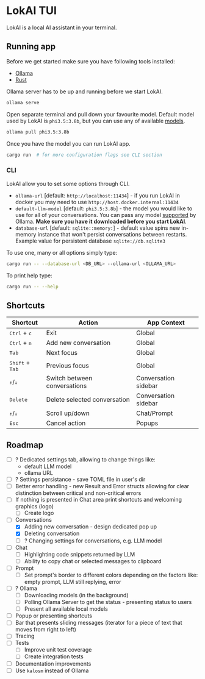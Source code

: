 # LokAI TUI

LokAI is a local AI assistant in your terminal.

## Running app

Before we get started make sure you have following tools installed:

-   [Ollama](https://ollama.com/download)
-   [Rust](https://www.rust-lang.org/tools/install)

Ollama server has to be up and running before we start LokAI.

```bash
ollama serve
```

Open separate terminal and pull down your favourite model. Default model used by LokAI is `phi3.5:3.8b`, but you can use any of available [models](https://ollama.com/library).

```bash
ollama pull phi3.5:3.8b
```

Once you have the model you can run LokAI app.

```bash
cargo run  # for more configuration flags see CLI section
```

### CLI

LokAI allow you to set some options through CLI.

-   `ollama-url` [default: `http://localhost:11434`] - if you run LokAI in docker you may need to use `http://host.docker.internal:11434`
-   `default-llm-model` [default: `phi3.5:3.8b`] - the model you would like to use for all of your conversations. You can pass any model [supported](https://ollama.com/library) by Ollama. **Make sure you have it downloaded before you start LokAI**.
-   `database-url` [default: `sqlite::memory:`] - default value spins new in-memory instance that won't persist conversations between restarts. Example value for persistent database `sqlite://db.sqlite3`

To use one, many or all options simply type:

```bash
cargo run -- --database-url <DB_URL> --ollama-url <OLLAMA_URL>
```

To print help type:

```bash
cargo run -- --help
```

## Shortcuts

| Shortcut                          | Action                       | App Context          |
| --------------------------------- | ---------------------------- | -------------------- |
| <kbd>Ctrl</kbd> + <kbd>c</kbd>    | Exit                         | Global               |
| <kbd>Ctrl</kbd> + <kbd>n</kbd>    | Add new conversation         | Global               |
| <kbd>Tab</kbd>                    | Next focus                   | Global               |
| <kbd>Shift</kbd> + <kbd>Tab</kbd> | Previous focus               | Global               |
| <kbd>↑</kbd>/<kbd>↓</kbd>         | Switch between conversations | Conversation sidebar |
| <kbd>Delete</kbd>                 | Delete selected conversation | Conversation sidebar |
| <kbd>↑</kbd>/<kbd>↓</kbd>         | Scroll up/down               | Chat/Prompt          |
| <kbd>Esc</kbd>                    | Cancel action                | Popups               |

## Roadmap

-   [ ] ? Dedicated settings tab, allowing to change things like:
    -   default LLM model
    -   ollama URL
-   [ ] ? Settings persistance - save TOML file in user's dir
-   [ ] Better error handling - new Result and Error structs allowing for clear distinction between critical and non-critical errors
-   [ ] If nothing is presented in Chat area print shortcuts and welcoming graphics (logo)
    -   [ ] Create logo
-   [ ] Conversations
    -   [x] Adding new conversation - design dedicated pop up
    -   [x] Deleting conversation
    -   [ ] ? Changing settings for conversations, e.g. LLM model
-   [ ] Chat
    -   [ ] Highlighting code snippets returned by LLM
    -   [ ] Ability to copy chat or selected messages to clipboard
-   [ ] Prompt
    -   [ ] Set prompt's border to different colors depending on the factors like: empty prompt, LLM still replying, error
-   [ ] ? Ollama
    -   [ ] Downloading models (in the background)
    -   [ ] Polling Ollama Server to get the status - presenting status to users
    -   [ ] Present all available local models
-   [ ] Popup or presenting shortcuts
-   [ ] Bar that presents sliding messages (iterator for a piece of text that moves from right to left)
-   [ ] Tracing
-   [ ] Tests
    -   [ ] Improve unit test coverage
    -   [ ] Create integration tests
-   [ ] Documentation improvements
-   [ ] Use `kalosm` instead of Ollama
